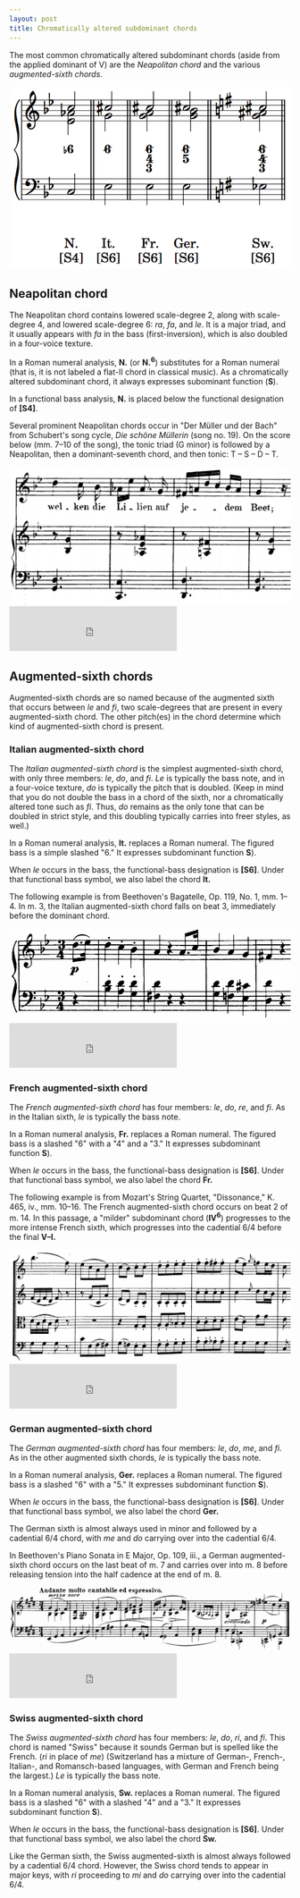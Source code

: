 ```yaml
---
layout: post
title: Chromatically altered subdominant chords
---
```


The most common chromatically altered subdominant chords (aside from the applied dominant of V) are the _Neapolitan chord_ and the various _augmented-sixth chords_.

<img src="Graphics/N-AugSixths.png" alt="Neapolitan chord and augmented sixth chords, as described below, notated on a staff in basso-continuo style in G minor or major."  />

## Neapolitan chord

The Neapolitan chord contains lowered scale-degree 2, along with scale-degree 4, and lowered scale-degree 6: _ra_, _fa_, and _le_. It is a major triad, and it usually appears with _fa_ in the bass (first-inversion), which is also doubled in a four-voice texture.

In a Roman numeral analysis, **N.** (or **N.<sup>6</sup>**) substitutes for a Roman numeral (that is, it is not labeled a flat-II chord in classical music). As a chromatically altered subdominant chord, it always expresses subominant function (**S**).

In a functional bass analysis, **N.** is placed below the functional designation of **[S4]**.

Several prominent Neapolitan chords occur in "Der Müller und der Bach" from Schubert's song cycle, _Die schöne Müllerin_ (song no. 19). On the score below (mm. 7–10 of the song), the tonic triad (G minor) is followed by a Neapolitan, then a dominant-seventh chord, and then tonic: T – S – D – T.

<img src="Graphics/DMUDB.png" alt="Neapolitan chord in mm. 7–10 of Schubert's Der Müller und der Bach." />

<iframe src="https://embed.spotify.com/?uri=spotify%3Atrack%3A4vKJZfXIU7c3qPKMegSDBW" width="300" height="80" frameborder="0" allowtransparency="true"></iframe>

## Augmented-sixth chords

Augmented-sixth chords are so named because of the augmented sixth that occurs between _le_ and _fi_, two scale-degrees that are present in every augmented-sixth chord. The other pitch(es) in the chord determine which kind of augmented-sixth chord is present.

### Italian augmented-sixth chord

The _Italian augmented-sixth chord_ is the simplest augmented-sixth chord, with only three members: _le_, _do_, and _fi_. _Le_ is typically the bass note, and in a four-voice texture, _do_ is typically the pitch that is doubled. (Keep in mind that you do not double the bass in a chord of the sixth, nor a chromatically altered tone such as _fi_. Thus, _do_ remains as the only tone that can be doubled in strict style, and this doubling typically carries into freer styles, as well.)

In a Roman numeral analysis, **It.** replaces a Roman numeral. The figured bass is a simple slashed "6." It expresses subdominant function **S**).

When _le_ occurs in the bass, the functional-bass designation is **[S6]**. Under that functional bass symbol, we also label the chord **It.**

The following example is from Beethoven's Bagatelle, Op. 119, No. 1, mm. 1–4. In m. 3, the Italian augmented-sixth chord falls on beat 3, immediately before the dominant chord.

<img src="Graphics/Op119-1.png" alt="Italian augmented-sixth chord in mm. 1–4 of Beethoven's Op. 119, No. 1."/>

<iframe src="https://embed.spotify.com/?uri=spotify%3Atrack%3A79GyMHrNnQuFaov2JL7Tih" width="300" height="80" frameborder="0" allowtransparency="true"></iframe>

### French augmented-sixth chord

The _French augmented-sixth chord_ has four members: _le_, _do_, _re_, and _fi_. As in the Italian sixth, _le_ is typically the bass note.

In a Roman numeral analysis, **Fr.** replaces a Roman numeral. The figured bass is a slashed "6" with a "4" and a "3." It expresses subdominant function **S**).

When _le_ occurs in the bass, the functional-bass designation is **[S6]**. Under that functional bass symbol, we also label the chord **Fr.**

The following example is from Mozart's String Quartet, "Dissonance," K. 465, iv., mm. 10–16. The French augmented-sixth chord occurs on beat 2 of m. 14. In this passage, a "milder" subdominant chord (**IV<sup>6</sup>**) progresses to the more intense French sixth, which progresses into the cadential 6/4 before the final **V–I.**

<img src="Graphics/K465-iv.png" alt="French augmented-sixth chord in mm. 10–16 of Mozart's String Quartet, K. 465, iv."/>

<iframe src="https://embed.spotify.com/?uri=spotify%3Atrack%3A36zKxZUavyuStSq0R4T4IH" width="300" height="80" frameborder="0" allowtransparency="true"></iframe>

### German augmented-sixth chord

The _German augmented-sixth chord_ has four members: _le_, _do_, _me_, and _fi_. As in the other augmented sixth chords, _le_ is typically the bass note.

In a Roman numeral analysis, **Ger.** replaces a Roman numeral. The figured bass is a slashed "6" with a "5." It expresses subdominant function **S**).

When _le_ occurs in the bass, the functional-bass designation is **[S6]**. Under that functional bass symbol, we also label the chord **Ger.**

The German sixth is almost always used in minor and followed by a cadential 6/4 chord, with _me_ and _do_ carrying over into the cadential 6/4.

In Beethoven's Piano Sonata in E Major, Op. 109, iii., a German augmented-sixth chord occurs on the last beat of m. 7 and carries over into m. 8 before releasing tension into the half cadence at the end of m. 8.

<img src="Graphics/Op109-iii.png" alt="German augmented-sixth chord in mm. 1–8 of Beethoven's Piano Sonata, Op. 109, iii." />

<iframe src="https://embed.spotify.com/?uri=spotify%3Atrack%3A00Vxoqv6oGhrcmugk7TAXB" width="300" height="80" frameborder="0" allowtransparency="true"></iframe>

### Swiss augmented-sixth chord

The _Swiss augmented-sixth chord_ has four members: _le_, _do_, _ri_, and _fi_. This chord is named "Swiss" because it sounds German but is spelled like the French. (_ri_ in place of _me_) (Switzerland has a mixture of German-, French-, Italian-, and Romansch-based languages, with German and French being the largest.) _Le_ is typically the bass note.

In a Roman numeral analysis, **Sw.** replaces a Roman numeral. The figured bass is a slashed "6" with a slashed "4" and a "3." It expresses subdominant function **S**).

When _le_ occurs in the bass, the functional-bass designation is **[S6]**. Under that functional bass symbol, we also label the chord **Sw.**

Like the German sixth, the Swiss augmented-sixth is almost always followed by a cadential 6/4 chord. However, the Swiss chord tends to appear in major keys, with _ri_ proceeding to _mi_ and _do_ carrying over into the cadential 6/4.
